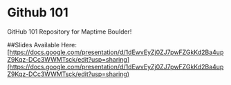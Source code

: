 Github 101
==========
GitHub 101 Repository for Maptime Boulder!


##Slides Available Here:
[https://docs.google.com/presentation/d/1dEwvEyZj0ZJ7pwFZGkKd2Ba4upZ9Kqz-DCc3WWMTsck/edit?usp=sharing](https://docs.google.com/presentation/d/1dEwvEyZj0ZJ7pwFZGkKd2Ba4upZ9Kqz-DCc3WWMTsck/edit?usp=sharing)
